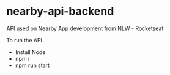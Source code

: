 # nearby-api-backend

API used on Nearby App development from NLW - Rocketseat


To run the API
- Install Node
- npm i
- npm run start